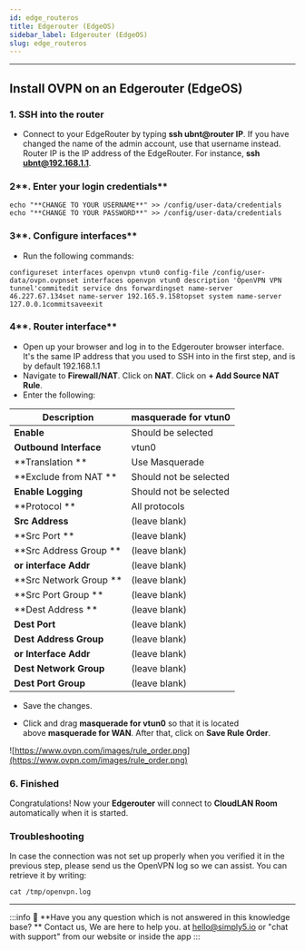 ```yaml
---
id: edge_routeros
title: Edgerouter (EdgeOS)
sidebar_label: Edgerouter (EdgeOS)
slug: edge_routeros
---
```

---


## **Install OVPN on an Edgerouter (EdgeOS)**

### **1. SSH into the router**

- Connect to your EdgeRouter by typing **ssh ubnt@router IP**. If you have changed the name of the admin account, use that username instead. Router IP is the IP address of the EdgeRouter. For instance, **ssh ubnt@192.168.1.1**.

### 2**. Enter your login credentials**

```basic
echo "**CHANGE TO YOUR USERNAME**" >> /config/user-data/credentials
echo "**CHANGE TO YOUR PASSWORD**" >> /config/user-data/credentials
```

### 3**. Configure interfaces**

- Run the following commands:

```basic
configureset interfaces openvpn vtun0 config-file /config/user-data/ovpn.ovpnset interfaces openvpn vtun0 description 'OpenVPN VPN tunnel'commitedit service dns forwardingset name-server 46.227.67.134set name-server 192.165.9.158topset system name-server 127.0.0.1commitsaveexit
```

### 4**. Router interface**

- Open up your browser and log in to the Edgerouter browser interface. It's the same IP address that you used to SSH into in the first step, and is by default 192.168.1.1
- Navigate to **Firewall/NAT**. Click on **NAT**. Click on **+ Add Source NAT Rule**.
- Enter the following:
  
| Description             | masquerade for vtun0   |
| ----------------------- | ---------------------- |
| **Enable**              | Should be selected     |
| **Outbound Interface**  | vtun0                  |
| **Translation  **       | Use Masquerade         |
| **Exclude from NAT **   | Should not be selected |
| **Enable Logging**      | Should not be selected |
| **Protocol **           | All protocols          |
| **Src Address**         | (leave blank)          |
| **Src Port **           | (leave blank)          |
| **Src Address Group **  | (leave blank)          |
| **or interface Addr**   | (leave blank)          |
| **Src Network Group  ** | (leave blank)          |
| **Src Port Group **     | (leave blank)          |
| **Dest Address **       | (leave blank)          |
| **Dest Port**           | (leave blank)          |
| **Dest Address Group**  | (leave blank)          |
| **or Interface Addr**   | (leave blank)          |
| **Dest Network Group**  | (leave blank)          |
| **Dest Port Group**     | (leave blank)          |

- Save the changes.

- Click and drag **masquerade for vtun0** so that it is located above **masquerade for WAN**. After that, click on **Save Rule Order**.

![https://www.ovpn.com/images/rule_order.png](https://www.ovpn.com/images/rule_order.png)

### **6. Finished**

Congratulations! Now your **Edgerouter** will connect to **CloudLAN Room** automatically when it is started.

### **Troubleshooting**

In case the connection was not set up properly when you verified it in the previous step, please send us the OpenVPN log so we can assist. You can retrieve it by writing:

```basic
cat /tmp/openvpn.log
```

---

:::info
:information_desk_person: **Have you any question which is not answered in this knowledge base? **
Contact us, We are here to help you. at [hello@simply5.io](mailto:hello@simply5.io) or "chat with support" from our website or inside the app
:::
